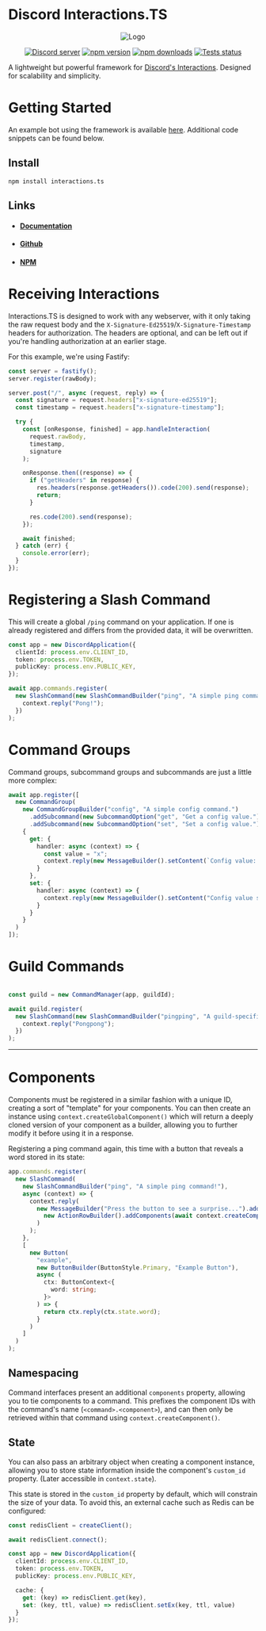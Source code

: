 # Discord Interactions.TS
<div align="center">
  <img src="https://cdn.discordapp.com/attachments/972730353267671070/991107120449724466/interactions.png" alt="Logo" />
  <br />
  <p>
    <a href="https://discord.gg/BTXJmW4Bh7"><img src="https://img.shields.io/discord/395423304112013334?logo=discord&logoColor=white" alt="Discord server" /></a>
    <a href="https://www.npmjs.com/package/interactions.ts"><img src="https://img.shields.io/npm/v/interactions.ts.svg?maxAge=3600" alt="npm version" /></a>
    <a href="https://www.npmjs.com/package/interactions.ts"><img src="https://img.shields.io/npm/dt/interactions.ts.svg?maxAge=3600" alt="npm downloads" /></a>
    <a href="https://github.com/ssMMiles/interactions.ts/actions"><img src="https://github.com/ssMMiles/interactions.ts/actions/workflows/tests.yml/badge.svg" alt="Tests status" /></a>
  </p>
</div>

A lightweight but powerful framework for [Discord's Interactions](https://discord.com/developers/docs/interactions/receiving-and-responding). Designed for scalability and simplicity.

# Getting Started

An example bot using the framework is available [here](https://github.com/ssMMiles/bot-template). Additional code snippets can be found below.

## Install

`npm install interactions.ts`

## Links
 - #### [Documentation](https://interactions-ts.pages.dev/)
 - #### [Github](https://github.com/ssMMiles/interactions.ts)
 - #### [NPM](https://www.npmjs.com/package/interactions.ts)

# Receiving Interactions

Interactions.TS is designed to work with any webserver, with it only taking the raw request body and the `X-Signature-Ed25519`/`X-Signature-Timestamp` headers for authorization. The headers are optional, and can be left out if you're handling authorization at an earlier stage.

For this example, we're using Fastify:

```typescript
const server = fastify();
server.register(rawBody);

server.post("/", async (request, reply) => {
  const signature = request.headers["x-signature-ed25519"];
  const timestamp = request.headers["x-signature-timestamp"];

  try {
    const [onResponse, finished] = app.handleInteraction(
      request.rawBody,
      timestamp,
      signature
    );

    onResponse.then((response) => {
      if ("getHeaders" in response) {
        res.headers(response.getHeaders()).code(200).send(response);
        return;
      }

      res.code(200).send(response);
    });

    await finished;
  } catch (err) {
    console.error(err);
  }
});
```

# Registering a Slash Command

This will create a global `/ping` command on your application. If one is already registered and differs from the provided data, it will be overwritten.

```typescript
const app = new DiscordApplication({
  clientId: process.env.CLIENT_ID,
  token: process.env.TOKEN,
  publicKey: process.env.PUBLIC_KEY,
});

await app.commands.register(
  new SlashCommand(new SlashCommandBuilder("ping", "A simple ping command!"), async (context) => {
    context.reply("Pong!");
  })
);
```

# Command Groups

Command groups, subcommand groups and subcommands are just a little more complex:

```typescript
await app.register([
  new CommandGroup(
    new CommandGroupBuilder("config", "A simple config command.")
      .addSubcommand(new SubcommandOption("get", "Get a config value."))
      .addSubcommand(new SubcommandOption("set", "Set a config value.")),
    {
      get: {
        handler: async (context) => {
          const value = "x";
          context.reply(new MessageBuilder().setContent(`Config value: ${value}!`));
        }
      },
      set: {
        handler: async (context) => {
          context.reply(new MessageBuilder().setContent("Config value set!"));
        }
      }
    }
  )
]);
```


# Guild Commands

```typescript

const guild = new CommandManager(app, guildId);

await guild.register(
  new SlashCommand(new SlashCommandBuilder("pingping", "A guild-specific ping command!"), async (context) => {
    context.reply("Pongpong");
  })
);
```

---------------------------------------------------------------------------------------------------------------------

# Components

Components must be registered in a similar fashion with a unique ID, creating a sort of "template" for your components. You can then create an instance using `context.createGlobalComponent()` which will return a deeply cloned version of your component as a builder, allowing you to further modify it before using it in a response.

Registering a ping command again, this time with a button that reveals a word stored in its state:

```typescript
app.commands.register(
  new SlashCommand(
    new SlashCommandBuilder("ping", "A simple ping command!"),
    async (context) => {
      context.reply(
        new MessageBuilder("Press the button to see a surprise...").addComponents(
          new ActionRowBuilder().addComponents(await context.createComponent("example", { word: "Surprise!" }))
        )
      );
    },
    [
      new Button(
        "example",
        new ButtonBuilder(ButtonStyle.Primary, "Example Button"),
        async (
          ctx: ButtonContext<{
            word: string;
          }>
        ) => {
          return ctx.reply(ctx.state.word);
        }
      )
    ]
  )
);
```

## Namespacing

Command interfaces present an additional `components` property, allowing you to tie components to a command. This prefixes the component IDs with the command's name (`<command>.<component>`), and can then only be retrieved within that command using `context.createComponent()`.

## State

You can also pass an arbitrary object when creating a component instance, allowing you to store state information inside the component's `custom_id` property. (Later accessible in `context.state`). 

This state is stored in the `custom_id` property by default, which will constrain the size of your data. To avoid this, an external cache such as Redis can be configured:

```typescript
const redisClient = createClient();

await redisClient.connect();

const app = new DiscordApplication({
  clientId: process.env.CLIENT_ID,
  token: process.env.TOKEN,
  publicKey: process.env.PUBLIC_KEY,

  cache: {
    get: (key) => redisClient.get(key),
    set: (key, ttl, value) => redisClient.setEx(key, ttl, value)
  }
});
```
